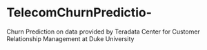 # TelecomChurnPredictio-
Churn Prediction on data provided by Teradata Center for Customer Relationship Management at Duke University
